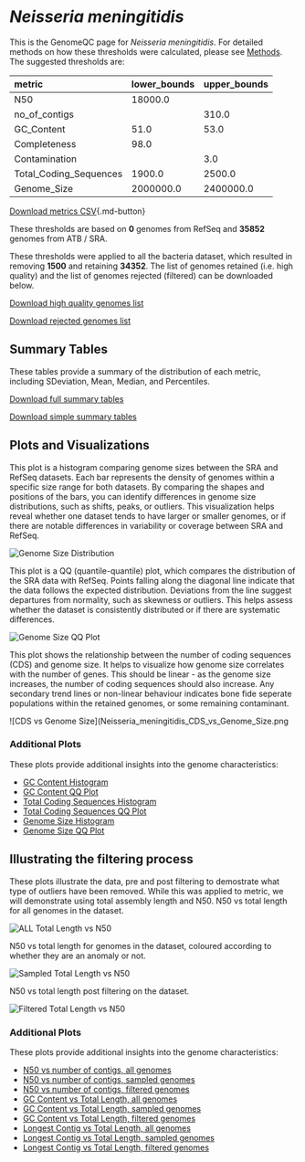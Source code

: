 # *Neisseria meningitidis*

This is the GenomeQC page for *Neisseria meningitidis*. For detailed methods on how these thresholds were calculated, please see [Methods](../../methods.md).
The suggested thresholds are: 

| metric                 | lower_bounds   | upper_bounds   |
|:-----------------------|:---------------|:---------------|
| N50                    | 18000.0        |                |
| no_of_contigs          |                | 310.0          |
| GC_Content             | 51.0           | 53.0           |
| Completeness           | 98.0           |                |
| Contamination          |                | 3.0            |
| Total_Coding_Sequences | 1900.0         | 2500.0         |
| Genome_Size            | 2000000.0      | 2400000.0      |

[Download metrics CSV](Neisseria_meningitidis_metrics.csv){.md-button}


These thresholds are based on **0** genomes from RefSeq and **35852** genomes from ATB / SRA.

These thresholds were applied to all the bacteria dataset, which resulted in removing **1500** and retaining **34352**.
The list of genomes retained (i.e. high quality) and the list of genomes rejected (filtered) can be downloaded below. 

[Download high quality genomes list](Neisseria_meningitidis_high_quality_genomes.csv.xz)


[Download rejected genomes list](Neisseria_meningitidis_filtered_out_genomes.csv.xz)



## Summary Tables
These tables provide a summary of the distribution of each metric, including SDeviation, Mean, Median, and Percentiles.

[Download full summary tables](summary.csv)

[Download simple summary tables](selected_summary.csv)

## Plots and Visualizations

This plot is a histogram comparing genome sizes between the SRA and RefSeq datasets. Each bar represents the density of genomes within a specific size range for both datasets. By comparing the shapes and positions of the bars, you can identify differences in genome size distributions, such as shifts, peaks, or outliers. This visualization helps reveal whether one dataset tends to have larger or smaller genomes, or if there are notable differences in variability or coverage between SRA and RefSeq.

![Genome Size Distribution](Genome_Size_refseq_histogram_kde.png)

This plot is a QQ (quantile-quantile) plot, which compares the distribution of the SRA data with RefSeq. Points falling along the diagonal line indicate that the data follows the expected distribution. Deviations from the line suggest departures from normality, such as skewness or outliers. This helps assess whether the dataset is consistently distributed or if there are systematic differences.

![Genome Size QQ Plot](Genome_Size_refseq_qqplot.png)

This plot shows the relationship between the number of coding sequences (CDS) and genome size. It helps to visualize how genome size correlates with the number of genes. This should be linear - as the genome size increases, the number of coding sequences should also increase. Any secondary trend lines or non-linear behaviour indicates bone fide seperate populations within the retained genomes, or some remaining contaminant. 

![CDS vs Genome Size](Neisseria_meningitidis_CDS_vs_Genome_Size.png

### Additional Plots

These plots provide additional insights into the genome characteristics:

- [GC Content Histogram](GC_Content_refseq_histogram_kde.png)
- [GC Content QQ Plot](GC_Content_refseq_qqplot.png)
- [Total Coding Sequences Histogram](Total_Coding_Sequences_refseq_histogram_kde.png)
- [Total Coding Sequences QQ Plot](Total_Coding_Sequences_refseq_qqplot.png)
- [Genome Size Histogram](Genome_Size_refseq_histogram_kde.png)
- [Genome Size QQ Plot](Genome_Size_refseq_qqplot.png)
## Illustrating the filtering process
These plots illustrate the data, pre and post filtering to demostrate what type of outliers have been removed. While this was applied to metric, we will demonstrate using total assembly length and N50.
N50 vs total length for all genomes in the dataset.

![ALL Total Length vs N50](Neisseria_meningitidis_all_total_length_N50.png)

N50 vs total length for genomes in the dataset, coloured according to whether they are an anomaly or not.

![Sampled Total Length vs N50](Neisseria_meningitidis_sample_total_length_N50.png)

N50 vs total length post filtering on the dataset.

![Filtered Total Length vs N50](Neisseria_meningitidis_filt_total_length_N50.png)

### Additional Plots

These plots provide additional insights into the genome characteristics:

- [N50 vs number of contigs, all genomes](Neisseria_meningitidis_all_N50_number.png)
- [N50 vs number of contigs, sampled genomes](Neisseria_meningitidis_sample_N50_number.png)
- [N50 vs number of contigs, filtered genomes](Neisseria_meningitidis_filt_N50_number.png)
- [GC Content vs Total Length, all genomes](Neisseria_meningitidis_all_total_length_GC_Content.png)
- [GC Content vs Total Length, sampled genomes](Neisseria_meningitidis_sample_total_length_GC_Content.png)
- [GC Content vs Total Length, filtered genomes](Neisseria_meningitidis_filt_total_length_GC_Content.png)
- [Longest Contig vs Total Length, all genomes](Neisseria_meningitidis_all_total_length_longest.png)
- [Longest Contig vs Total Length, sampled genomes](Neisseria_meningitidis_sample_total_length_longest.png)
- [Longest Contig vs Total Length, filtered genomes](Neisseria_meningitidis_filt_total_length_longest.png)

